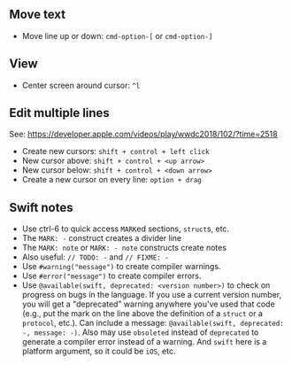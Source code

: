 
## Move text

* Move line up or down: `cmd-option-[` or `cmd-option-]`

## View

* Center screen around cursor: `^l`

## Edit multiple lines

See:  https://developer.apple.com/videos/play/wwdc2018/102/?time=2518

* Create new cursors: `shift + control + left click`
* New cursor above: `shift + control + <up arrow>`
* New cursor below: `shift + control + <down arrow>`
* Create a new cursor on every line: `option + drag`

## Swift notes

* Use ctrl-6 to quick access `MARK`ed sections, `struct`s, etc.
* The `MARK: -` construct creates a divider line
* The `MARK: note` or `MARK: - note` constructs create notes
* Also useful: `// TODO: -` and `// FIXME: -`
* Use `#warning("message")` to create compiler warnings.
* Use `#error("message")` to create compiler errors.
* Use `@available(swift, deprecated: <version number>)` to check on progress on
  bugs in the language. If you use a current version number, you will get a
  "deprecated" warning anywhere you've used that code (e.g., put the mark on
  the line above the definition of a `struct` or a `protocol`, etc.). Can
  include a message: `@available(swift, deprecated: -, message: -)`. Also may
  use `obsoleted` instead of `deprecated` to generate a compiler error instead
  of a warning. And `swift` here is a platform argument, so it could be
  `iOS`, etc.
